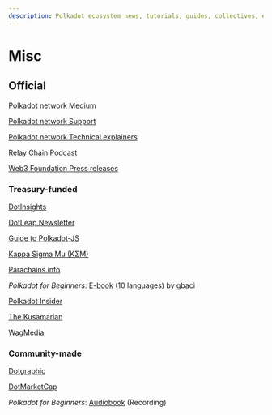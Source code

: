```yaml
---
description: Polkadot ecosystem news, tutorials, guides, collectives, etc.
---
```


# Misc

## Official

[Polkadot network Medium](https://medium.com/polkadot-network)

[Polkadot network Support](https://support.polkadot.network/)

[Polkadot network Technical explainers](https://www.youtube.com/watch?v=3L7Vu2SX0PE\&list=PLOyWqupZ-WGuAuS00rK-pebTMAOxW41W8)

[Relay Chain Podcast](https://relaychain.fm/)

[Web3 Foundation Press releases](https://web3.foundation/press/)



### Treasury-funded

[DotInsights](https://dotinsights.subwallet.app/)

[DotLeap Newsletter](https://newsletter.dotleap.com/)

[Guide to Polkadot-JS](https://anaelleltd.github.io/polkadotjs-guide/)

[Kappa Sigma Mu (KΣM)](https://ksmsociety.io/)

[Parachains.info](https://parachains.info/)

_Polkadot for Beginners_: [E-book](https://linktr.ee/polkadotbook) (10 languages) by gbaci

[Polkadot Insider](https://twitter.com/PolkadotInsider)

[The Kusamarian](https://www.youtube.com/@TheKusamarian/playlists)

[WagMedia](https://twitter.com/thatMediaWag)



### Community-made

[Dotgraphic](https://twitter.com/dotgraphic1)

[DotMarketCap](https://www.dotmarketcap.com/)

_Polkadot for Beginners_: [Audiobook](https://open.spotify.com/episode/2UtscT6JVbYUBNvNyhEcGo) (Recording)

